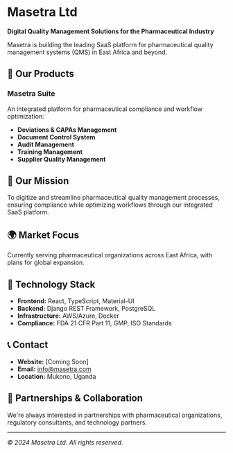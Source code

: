 # Masetra Ltd

**Digital Quality Management Solutions for the Pharmaceutical Industry**

Masetra is building the leading SaaS platform for pharmaceutical quality management systems (QMS) in East Africa and beyond.

## 🚀 Our Products

### Masetra Suite
An integrated platform for pharmaceutical compliance and workflow optimization:
- **Deviations & CAPAs Management**
- **Document Control System**
- **Audit Management**
- **Training Management**
- **Supplier Quality Management**

## 🎯 Our Mission

To digitize and streamline pharmaceutical quality management processes, ensuring compliance while optimizing workflows through our integrated SaaS platform.

## 🌍 Market Focus

Currently serving pharmaceutical organizations across East Africa, with plans for global expansion.

## 🔧 Technology Stack

- **Frontend:** React, TypeScript, Material-UI
- **Backend:** Django REST Framework, PostgreSQL
- **Infrastructure:** AWS/Azure, Docker
- **Compliance:** FDA 21 CFR Part 11, GMP, ISO Standards

## 📞 Contact

- **Website:** [Coming Soon]
- **Email:** info@masetra.com
- **Location:** Mukono, Uganda

## 🤝 Partnerships & Collaboration

We're always interested in partnerships with pharmaceutical organizations, regulatory consultants, and technology partners.

---
*© 2024 Masetra Ltd. All rights reserved.*
